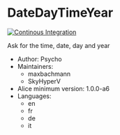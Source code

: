 # DateDayTimeYear

[![Continous Integration](https://gitlab.com/project-alice-assistant/skills/skill_DateDayTimeYear/badges/master/pipeline.svg)](https://gitlab.com/project-alice-assistant/skills/skill_DateDayTimeYear/pipelines/latest)

Ask for the time, date, day and year

- Author: Psycho
- Maintainers:
  - maxbachmann
  - SkyHyperV
- Alice minimum version: 1.0.0-a6
- Languages:
  - en
  - fr
  - de
  - it
